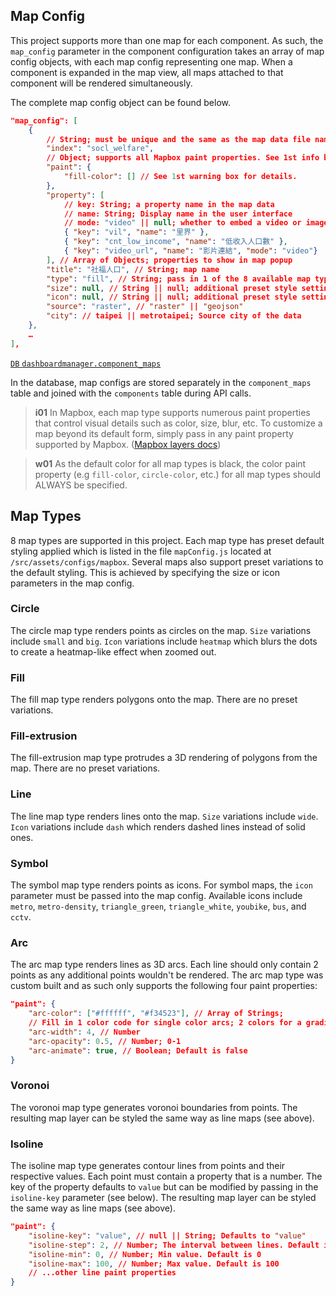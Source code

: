 ## Map Config

This project supports more than one map for each component. As such, the `map_config` parameter in the component configuration takes an array of map config objects, with each map config representing one map. When a component is expanded in the map view, all maps attached to that component will be rendered simultaneously.

The complete map config object can be found below.

```json
"map_config": [
    {
        // String; must be unique and the same as the map data file name
        "index": "socl_welfare",
        // Object; supports all Mapbox paint properties. See 1st info box below for details.
        "paint": {
            "fill-color": [] // See 1st warning box for details.
        },
        "property": [
	        // key: String; a property name in the map data
	        // name: String; Display name in the user interface
			// mode: "video" || null; whether to embed a video or image
            { "key": "vil", "name": "里界" },
            { "key": "cnt_low_income", "name": "低收入人口數" },
			{ "key": "video_url", "name": "影片連結", "mode": "video"}
        ], // Array of Objects; properties to show in map popup
        "title": "社福人口", // String; map name
        "type": "fill", // String; pass in 1 of the 8 available map types
        "size": null, // String || null; additional preset style setting. See next section.
        "icon": null, // String || null; additional preset style setting. See next section
		"source": "raster", // "raster" || "geojson"
        "city": // taipei || metrotaipei; Source city of the data
    },
    …
],
```

[`DB` `dashboardmanager.component_maps`](/back-end/components-db)

In the database, map configs are stored separately in the `component_maps` table and joined with the `components` table during API calls.

> **i01**
> In Mapbox, each map type supports numerous paint properties that control visual details such as color, size, blur, etc. To customize a map beyond its default form, simply pass in any paint property supported by Mapbox. ([Mapbox layers docs](https://docs.mapbox.com/mapbox-gl-js/style-spec/layers/))

> **w01**
> As the default color for all map types is black, the color paint property (e.g `fill-color`, `circle-color`, etc.) for all map types should ALWAYS be specified.

## Map Types

8 map types are supported in this project. Each map type has preset default styling applied which is listed in the file `mapConfig.js` located at `/src/assets/configs/mapbox`. Several maps also support preset variations to the default styling. This is achieved by specifying the size or icon parameters in the map config.

### Circle

The circle map type renders points as circles on the map. `Size` variations include `small` and `big`. `Icon` variations include `heatmap` which blurs the dots to create a heatmap-like effect when zoomed out.

### Fill

The fill map type renders polygons onto the map. There are no preset variations.

### Fill-extrusion

The fill-extrusion map type protrudes a 3D rendering of polygons from the map. There are no preset variations.

### Line

The line map type renders lines onto the map. `Size` variations include `wide`. `Icon` variations include `dash` which renders dashed lines instead of solid ones.

### Symbol

The symbol map type renders points as icons. For symbol maps, the `icon` parameter must be passed into the map config. Available icons include `metro`, `metro-density`, `triangle_green`, `triangle_white`, `youbike`, `bus`, and `cctv`.

### Arc

The arc map type renders lines as 3D arcs. Each line should only contain 2 points as any additional points wouldn't be rendered. The arc map type was custom built and as such only supports the following four paint properties:

```json
"paint": {
	"arc-color": ["#ffffff", "#f34523"], // Array of Strings;
	// Fill in 1 color code for single color arcs; 2 colors for a gradient arc
	"arc-width": 4, // Number
	"arc-opacity": 0.5, // Number; 0-1
	"arc-animate": true, // Boolean; Default is false
}
```

### Voronoi

The voronoi map type generates voronoi boundaries from points. The resulting map layer can be styled the same way as line maps (see above).

### Isoline

The isoline map type generates contour lines from points and their respective values. Each point must contain a property that is a number. The key of the property defaults to `value` but can be modified by passing in the `isoline-key` parameter (see below). The resulting map layer can be styled the same way as line maps (see above).

```json
"paint": {
	"isoline-key": "value", // null || String; Defaults to "value"
	"isoline-step": 2, // Number; The interval between lines. Default is 2
	"isoline-min": 0, // Number; Min value. Default is 0
	"isoline-max": 100, // Number; Max value. Default is 100
	// ...other line paint properties
}
```
